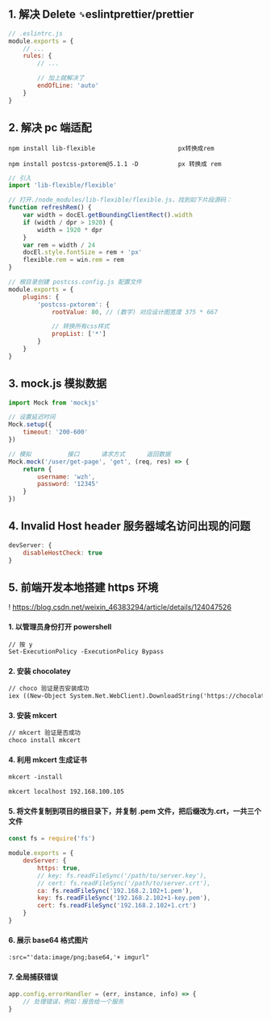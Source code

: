 ##

## 1. 解决 Delete `␍`eslintprettier/prettier

```javascript
// .eslintrc.js
module.exports = {
    // ...
    rules: {
        // ...

        // 加上就解决了
        endOfLine: 'auto'
    }
}
```

## 2. 解决 pc 端适配

```
npm install lib-flexible                       px转换成rem

npm install postcss-pxtorem@5.1.1 -D           px 转换成 rem
```

```javascript
// 引入
import 'lib-flexible/flexible'
```

```javascript
// 打开./node_modules/lib-flexible/flexible.js，找到如下片段源码：
function refreshRem() {
    var width = docEl.getBoundingClientRect().width
    if (width / dpr > 1920) {
        width = 1920 * dpr
    }
    var rem = width / 24
    docEl.style.fontSize = rem + 'px'
    flexible.rem = win.rem = rem
}
```

```javascript
// 根目录创建 postcss.config.js 配置文件
module.exports = {
    plugins: {
        'postcss-pxtorem': {
            rootValue: 80, // (数字) 对应设计图宽度 375 * 667

            // 转换所有css样式
            propList: ['*']
        }
    }
}
```

## 3. mock.js 模拟数据

```javascript
import Mock from 'mockjs'

// 设置延迟时间
Mock.setup({
    timeout: '200-600'
})

// 模拟          接口      请求方式      返回数据
Mock.mock('/user/get-page', 'get', (req, res) => {
    return {
        username: 'wzh',
        password: '12345'
    }
})
```

## 4. Invalid Host header 服务器域名访问出现的问题

```javascript
devServer: {
    disableHostCheck: true
}
```

## 5. 前端开发本地搭建 https 环境

! https://blog.csdn.net/weixin_46383294/article/details/124047526

#### 1. 以管理员身份打开 powershell

```txt
// 按 y
Set-ExecutionPolicy -ExecutionPolicy Bypass
```

#### 2. 安装 chocolatey

```txt
// choco 验证是否安装成功
iex ((New-Object System.Net.WebClient).DownloadString('https://chocolatey.org/install.ps1'))
```

#### 3. 安装 mkcert

```txt
// mkcert 验证是否成功
choco install mkcert
```

#### 4. 利用 mkcert 生成证书

```txt
mkcert -install

mkcert localhost 192.168.100.105
```

#### 5. 将文件复制到项目的根目录下，并复制 .pem 文件，把后缀改为.crt，一共三个文件

```javascript
const fs = require('fs')

module.exports = {
    devServer: {
        https: true,
        // key: fs.readFileSync('/path/to/server.key'),
        // cert: fs.readFileSync('/path/to/server.crt'),
        ca: fs.readFileSync('192.168.2.102+1.pem'),
        key: fs.readFileSync('192.168.2.102+1-key.pem'),
        cert: fs.readFileSync('192.168.2.102+1.crt')
    }
}
```

#### 6. 展示 base64 格式图片

```txt
:src="'data:image/png;base64,'+ imgurl"
```

#### 7. 全局捕获错误

```javascript
app.config.errorHandler = (err, instance, info) => {
    // 处理错误，例如：报告给一个服务
}
```
